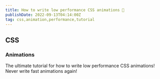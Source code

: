 ```yaml
---
title: How to write low performance CSS animations 🐌
publishDate: 2022-09-13T04:14:00Z
tag: css,animation,performance,tutorial
---
```


## CSS

### Animations

The ultimate tutorial for how to write low performance CSS animations! Never write fast animations again!
